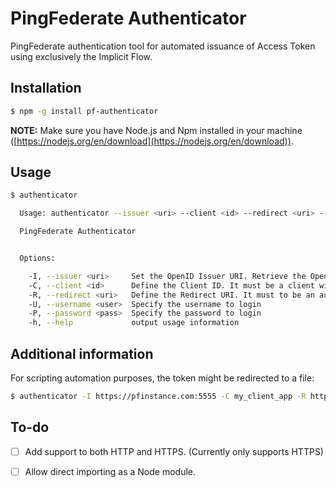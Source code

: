 # PingFederate Authenticator
PingFederate authentication tool for automated issuance of Access Token using exclusively the Implicit Flow.

Installation
------------

```bash
$ npm -g install pf-authenticator
```

**NOTE:** Make sure you have Node.js and Npm installed in your machine ([https://nodejs.org/en/download](https://nodejs.org/en/download)).

Usage
-----

```bash
$ authenticator

  Usage: authenticator --issuer <uri> --client <id> --redirect <uri> --username <user> --password <pass>

  PingFederate Authenticator


  Options:

    -I, --issuer <uri>     Set the OpenID Issuer URI. Retrieve the OpenID configuration at <issuer>/.well-know/openid-configuration
    -C, --client <id>      Define the Client ID. It must be a client with activated implicit flow.
    -R, --redirect <uri>   Define the Redirect URI. It must to be an authorized redirection URI.
    -U, --username <user>  Specify the username to login
    -P, --password <pass>  Specify the password to login
    -h, --help             output usage information
```

Additional information
----------------------

For scripting automation purposes, the token might be redirected to a file:
```bash
$ authenticator -I https://pfinstance.com:5555 -C my_client_app -R https://example.com -U john_doe -P "Lorem Ipsum" > access_token.txt
```

To-do
-----

- [ ] Add support to both HTTP and HTTPS. (Currently only supports HTTPS)
- [ ] Allow direct importing as a Node module.

